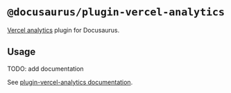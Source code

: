 # `@docusaurus/plugin-vercel-analytics`

[Vercel analytics](https://vercel.com/docs/analytics) plugin for Docusaurus.

## Usage

TODO: add documentation

See [plugin-vercel-analytics documentation]().

